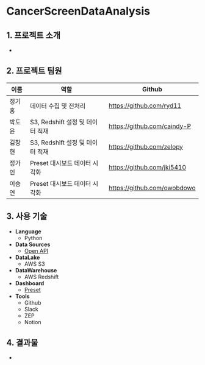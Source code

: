 CancerScreenDataAnalysis
=============
## 1. 프로젝트 소개
* 
## 2. 프로젝트 팀원
|이름|역할|Github|
|------|---|---|
|정기홍|데이터 수집 및 전처리|https://github.com/ryd11|
|박도윤|S3, Redshift 설정 및 데이터 적재|https://github.com/caindy-P|
|김창현|S3, Redshift 설정 및 데이터 적재|https://github.com/zelopy|
|정가인|Preset 대시보드 데이터 시각화|https://github.com/jki5410|
|이승연|Preset 대시보드 데이터 시각화|https://github.com/owobdowo|
## 3. 사용 기술
* **Language**
  * Python
* **Data Sources**
  * [Open API](https://www.data.go.kr/)
* **DataLake**
  * AWS S3
* **DataWarehouse**
  * AWS Redshift
* **Dashboard**
  * [Preset](https://preset.io/)
* **Tools**
  * Github
  * Slack
  * ZEP
  * Notion
## 4. 결과물
* 
